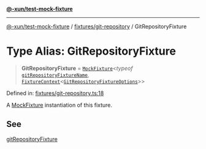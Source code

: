 [**@-xun/test-mock-fixture**](../../../README.md)

***

[@-xun/test-mock-fixture](../../../README.md) / [fixtures/git-repository](../README.md) / GitRepositoryFixture

# Type Alias: GitRepositoryFixture

> **GitRepositoryFixture** = [`MockFixture`](../../../types/fixtures/type-aliases/MockFixture.md)\<*typeof* [`gitRepositoryFixtureName`](../variables/gitRepositoryFixtureName.md), [`FixtureContext`](../../../types/fixtures/type-aliases/FixtureContext.md)\<[`GitRepositoryFixtureOptions`](GitRepositoryFixtureOptions.md)\>\>

Defined in: [fixtures/git-repository.ts:18](https://github.com/Xunnamius/test-utils/blob/47f33d69abeb32464a6a4e66b6c89c313568151a/packages/test-mock-fixture/src/fixtures/git-repository.ts#L18)

A [MockFixture](../../../types/fixtures/type-aliases/MockFixture.md) instantiation of this fixture.

## See

[gitRepositoryFixture](../functions/gitRepositoryFixture.md)
